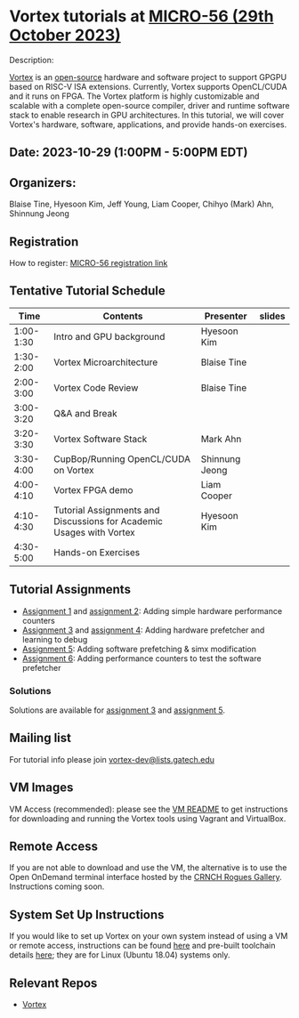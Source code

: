 # Vortex tutorials at [MICRO-56 (29th October 2023)](https://microarch.org/micro56/index.php)

Description:

[Vortex](http://vortex.cc.gatech.edu/) is an [open-source](https://github.com/vortexgpgpu/) hardware and software project to support GPGPU based on RISC-V ISA extensions. Currently, Vortex supports OpenCL/CUDA and it runs on FPGA. The Vortex platform is highly customizable and scalable with a complete open-source compiler, driver and runtime software stack to enable research in GPU architectures. In this tutorial, we will cover Vortex's hardware, software, applications, and provide hands-on exercises.

## Date: 2023-10-29 (1:00PM - 5:00PM EDT)

## Organizers:

Blaise Tine, Hyesoon Kim, Jeff Young, Liam Cooper, Chihyo (Mark) Ahn, Shinnung Jeong

## Registration

How to register: [MICRO-56 registration link](https://microarch.org/micro56/attend/register.php)

## Tentative Tutorial Schedule

| Time      | Contents                                                             | Presenter      | slides |
|-----------|----------------------------------------------------------------------|----------------|--------|
| 1:00-1:30 | Intro and GPU background                                             | Hyesoon Kim    |        |
| 1:30-2:00 | Vortex Microarchitecture                                             | Blaise Tine    |        |
| 2:00-3:00 | Vortex Code Review                                                   | Blaise Tine    |        |
| 3:00-3:20 | Q&A and Break                                                        |                |        |
| 3:20-3:30 | Vortex Software Stack                                                | Mark Ahn       |        |
| 3:30-4:00 | CupBop/Running OpenCL/CUDA on Vortex                                 | Shinnung Jeong |        |
| 4:00-4:10 | Vortex FPGA demo                                                     | Liam Cooper    |        |
| 4:10-4:30 | Tutorial Assignments and Discussions for Academic Usages with Vortex | Hyesoon Kim    |        |
| 4:30-5:00 | Hands-on Exercises                                                   |                |        |

## Tutorial Assignments

* [Assignment 1](Exercises/assignment1.md) and [assignment 2](Exercises/assignment2.md): Adding simple hardware performance counters
* [Assignment 3](Exercises/assignment3.md) and [assignment 4](Exercises/assignment4.md): Adding hardware prefetcher and learning to debug
* [Assignment 5](Exercises/assignment5.md): Adding software prefetching & simx modification
* [Assignment 6](Exercises/assignment6.md): Adding performance counters to test the software prefetcher

### Solutions
Solutions are available for [assignment 3](https://github.com/vortexgpgpu/vortex_tutorials/blob/main/Solutions/assignment3_solution.md) and [assignment 5](https://github.com/vortexgpgpu/vortex_tutorials/blob/main/Solutions/assignment5_solution.md).

## Mailing list
For tutorial info please join vortex-dev@lists.gatech.edu 

## VM Images
VM Access (recommended): please see the [VM README](VM_Imgs/VM_README.md) to get instructions for downloading and running the Vortex tools using Vagrant and VirtualBox.

## Remote Access
If you are not able to download and use the VM, the alternative is to use the Open OnDemand terminal interface hosted by the [CRNCH Rogues Gallery](https://crnch.gatech.edu/). Instructions coming soon.

## System Set Up Instructions
If you would like to set up Vortex on your own system instead of using a VM or remote access, instructions can be found [here](https://github.com/vortexgpgpu/vortex/blob/master/README.md) and pre-built toolchain details [here](https://github.com/vortexgpgpu/vortex-toolchain-prebuilt); they are for Linux (Ubuntu 18.04) systems only.

## Relevant Repos

* [Vortex](https://github.com/vortexgpgpu/vortex)
